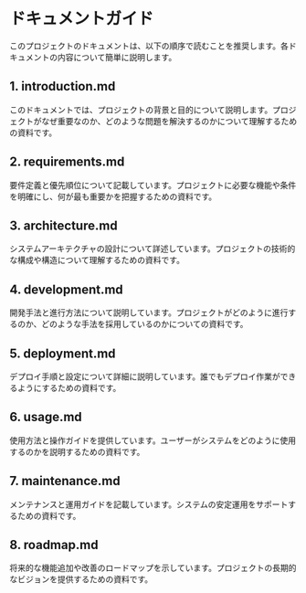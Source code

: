 # ドキュメントガイド

このプロジェクトのドキュメントは、以下の順序で読むことを推奨します。各ドキュメントの内容について簡単に説明します。

## 1. introduction.md
このドキュメントでは、プロジェクトの背景と目的について説明します。プロジェクトがなぜ重要なのか、どのような問題を解決するのかについて理解するための資料です。

## 2. requirements.md
要件定義と優先順位について記載しています。プロジェクトに必要な機能や条件を明確にし、何が最も重要かを把握するための資料です。

## 3. architecture.md
システムアーキテクチャの設計について詳述しています。プロジェクトの技術的な構成や構造について理解するための資料です。

## 4. development.md
開発手法と進行方法について説明しています。プロジェクトがどのように進行するのか、どのような手法を採用しているのかについての資料です。

## 5. deployment.md
デプロイ手順と設定について詳細に説明しています。誰でもデプロイ作業ができるようにするための資料です。

## 6. usage.md
使用方法と操作ガイドを提供しています。ユーザーがシステムをどのように使用するのかを説明するための資料です。

## 7. maintenance.md
メンテナンスと運用ガイドを記載しています。システムの安定運用をサポートするための資料です。

## 8. roadmap.md
将来的な機能追加や改善のロードマップを示しています。プロジェクトの長期的なビジョンを提供するための資料です。
